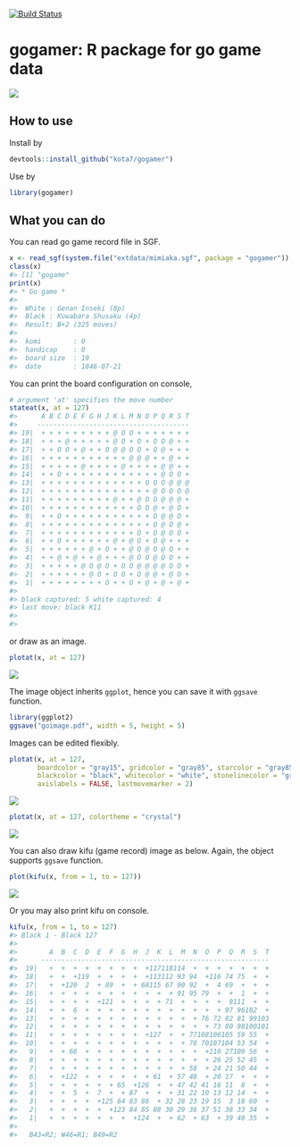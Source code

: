 
<!-- README.md is generated from README.Rmd. Please edit that file -->
[![Build Status](https://travis-ci.org/kota7/gogamer.svg?branch=master)](https://travis-ci.org/kota7/gogamer)

gogamer: R package for go game data
===================================

![](readme-fig/README-unnamed-chunk-2-1.png)

How to use
----------

Install by

``` r
devtools::install_github("kota7/gogamer")
```

Use by

``` r
library(gogamer)
```

What you can do
---------------

You can read go game record file in SGF.

``` r
x <- read_sgf(system.file("extdata/mimiaka.sgf", package = "gogamer"))
class(x)
#> [1] "gogame"
print(x)
#> * Go game *
#> 
#>  White : Genan Inseki (8p)
#>  Black : Kuwabara Shusaku (4p)
#>  Result: B+2 (325 moves)
#> 
#>  komi        : 0
#>  handicap    : 0
#>  board size  : 19
#>  date        : 1846-07-21
```

You can print the board configuration on console,

``` r
# argument 'at' specifies the move number
stateat(x, at = 127)
#>      A B C D E F G H J K L M N O P Q R S T
#>     --------------------------------------
#> 19|  + + + + + + + + + @ O O + + + + + + +
#> 18|  + + + @ + + + + + @ O + O + O O @ + +
#> 17|  + + O O + @ + + O @ @ O O + O @ + + +
#> 16|  + + + + + + + + + + + @ @ @ + + @ + +
#> 15|  + + + + + @ + + + + @ + + + + @ @ + +
#> 14|  + + O + + + + + + + + + + + + @ O O +
#> 13|  + + + + + + + + + + + + + O O O @ @ @
#> 12|  + + + + + + + + + + + + + + @ O O O @
#> 11|  + + + + + + + + + @ + + @ O O @ @ @ +
#> 10|  + + + + + + + + + + + + O O @ + @ O +
#>  9|  + + O + + + + + + + + + + + O @ @ O +
#>  8|  + + + + + + + + + + + + + + O @ O @ +
#>  7|  + + + + + + + + + + + + O + O @ O O +
#>  6|  + + O + + + + + + @ + @ O + O @ + + +
#>  5|  + + + + + + @ + O + + @ O @ O @ O + +
#>  4|  + + @ + @ + + @ + + + @ O O @ O O + +
#>  3|  + + + + + @ O @ O + O O @ @ @ @ O O +
#>  2|  + + + + + + @ O + O O + O @ @ + @ O +
#>  1|  + + + + + + + + O + + O + @ + @ + @ +
#> 
#> black captured: 5 white captured: 4 
#> last move: black K11
#> 
#> 
```

or draw as an image.

``` r
plotat(x, at = 127)
```

![](readme-fig/README-unnamed-chunk-7-1.png)

The image object inherits `ggplot`, hence you can save it with `ggsave` function.

``` r
library(ggplot2)
ggsave("goimage.pdf", width = 5, height = 5)
```

Images can be edited flexibly.

``` r
plotat(x, at = 127, 
       boardcolor = "gray15", gridcolor = "gray85", starcolor = "gray85",
       blackcolor = "black", whitecolor = "white", stonelinecolor = "gray50",
       axislabels = FALSE, lastmovemarker = 2)
```

![](readme-fig/README-unnamed-chunk-9-1.png)

``` r
plotat(x, at = 127, colortheme = "crystal")
```

![](readme-fig/README-unnamed-chunk-9-2.png)

You can also draw kifu (game record) image as below. Again, the object supports `ggsave` function.

``` r
plot(kifu(x, from = 1, to = 127))
```

![](readme-fig/README-unnamed-chunk-10-1.png)

Or you may also print kifu on console.

``` r
kifu(x, from = 1, to = 127)
#> Black 1 - Black 127 
#> 
#>        A  B  C  D  E  F  G  H  J  K  L  M  N  O  P  Q  R  S  T
#>      ---------------------------------------------------------
#>  19|   +  +  +  +  +  +  +  +  +117118114  +  +  +  +  +  +  +
#>  18|   +  +  +119  +  +  +  +  +113112 93 94  +116 74 75  +  +
#>  17|   +  +120  2  + 89  +  + 68115 67 90 92  +  4 69  +  +  +
#>  16|   +  +  +  +  +  +  +  +  +  +  + 91 95 79  +  +  1  +  +
#>  15|   +  +  +  +  +121  +  +  +  + 71  +  +  +  +  9111  +  +
#>  14|   +  +  6  +  +  +  +  +  +  +  +  +  +  +  + 97 96102  +
#>  13|   +  +  +  +  +  +  +  +  +  +  +  +  + 76 72 82 81 99103
#>  12|   +  +  +  +  +  +  +  +  +  +  +  +  +  + 73 80 98100101
#>  11|   +  +  +  +  +  +  +  +  +127  +  + 77108106105 59 55  +
#>  10|   +  +  +  +  +  +  +  +  +  +  +  + 78 70107104 53 54  +
#>   9|   +  + 66  +  +  +  +  +  +  +  +  +  +  +110 27109 56  +
#>   8|   +  +  +  +  +  +  +  +  +  +  +  +  +  + 26 25 52 45  +
#>   7|   +  +  +  +  +  +  +  +  +  +  +  + 58  + 24 21 50 44  +
#>   6|   +  +122  +  +  +  +  +  + 61  + 57 48  + 20 17  +  +  +
#>   5|   +  +  +  +  +  + 65  +126  +  + 47 42 41 16 11  8  +  +
#>   4|   +  +  5  +  7  +  + 87  +  +  + 31 22 10 13 12 14  +  +
#>   3|   +  +  +  +  +125 64 83 86  + 32 28 23 19 15  3 18 60  +
#>   2|   +  +  +  +  +  +123 84 85 88 30 29 36 37 51 38 33 34  +
#>   1|   +  +  +  +  +  +  +  +124  +  + 62  + 63  + 39 40 35  + 
#> 
#>   B43=R2; W46=R1; B49=R2
```
